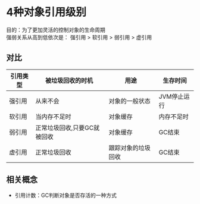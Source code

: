 # 4种对象引用级别

目的：为了更加灵活的控制对象的生命周期   
强弱关系从高到低依次是： 强引用 > 软引用 > 弱引用 > 虚引用

## 对比
| 引用类型 | 被垃圾回收的时机 | 用途 | 生存时间 |
| -- | -- | -- | -- | 
| 强引用 | 从来不会                     | 对象的一般状态       | JVM停止运行 |
| 软引用 | 当内存不足时                 | 对象缓存             | 内存不足时 |
| 弱引用 | 正常垃圾回收,只要GC就被回收   | 对象缓存             | GC结束    |
| 虚引用 | 正常垃圾回收                 | 跟踪对象的垃圾回收    | GC结束    |


## 相关概念

- 引用计数：GC判断对象是否存活的一种方式
